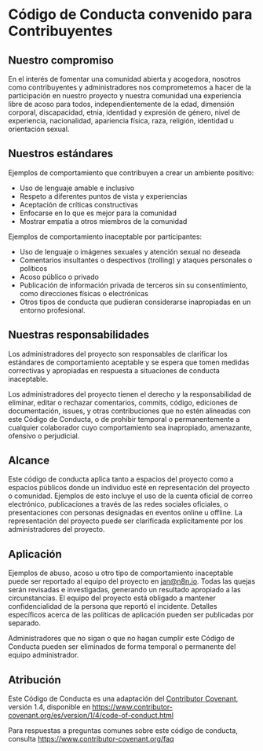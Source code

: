 # Código de Conducta convenido para Contribuyentes

## Nuestro compromiso

En el interés de fomentar una comunidad abierta y acogedora, nosotros
como contribuyentes y administradores nos comprometemos a hacer de la
participación en nuestro proyecto y nuestra comunidad una experiencia
libre de acoso para todos, independientemente de la edad, dimensión
corporal, discapacidad, etnia, identidad y expresión de género, nivel
de experiencia, nacionalidad, apariencia física, raza, religión,
identidad u orientación sexual.

## Nuestros estándares

Ejemplos de comportamiento que contribuyen a crear un ambiente
positivo:
* Uso de lenguaje amable e inclusivo
* Respeto a diferentes puntos de vista y experiencias
* Aceptación de críticas constructivas
* Enfocarse en lo que es mejor para la comunidad
* Mostrar empatía a otros miembros de la comunidad

Ejemplos de comportamiento inaceptable por participantes:
* Uso de lenguaje o imágenes sexuales y atención sexual no deseada
* Comentarios insultantes o despectivos (trolling) y ataques
  personales o políticos
* Acoso público o privado
* Publicación de información privada de terceros sin su
  consentimiento, como direcciones físicas o electrónicas
* Otros tipos de conducta que pudieran considerarse inapropiadas en
  un entorno profesional.

## Nuestras responsabilidades

Los administradores del proyecto son responsables de clarificar los
estándares de comportamiento aceptable y se espera que tomen medidas
correctivas y apropiadas en respuesta a situaciones de conducta
inaceptable.

Los administradores del proyecto tienen el derecho y la responsabilidad
de eliminar, editar o rechazar comentarios, commits, código, ediciones
de documentación, issues, y otras contribuciones que no estén alineadas
con este Código de Conducta, o de prohibir temporal o permanentemente a
cualquier colaborador cuyo comportamiento sea inapropiado, amenazante,
ofensivo o perjudicial.

## Alcance

Este código de conducta aplica tanto a espacios del proyecto como a
espacios públicos donde un individuo esté en representación del
proyecto o comunidad. Ejemplos de esto incluye el uso de la cuenta
oficial de correo electrónico, publicaciones a través de las redes
sociales oficiales, o presentaciones con personas designadas en eventos
online u offline. La representación del proyecto puede ser clarificada
explicitamente por los administradores del proyecto.

## Aplicación

Ejemplos de abuso, acoso u otro tipo de comportamiento inaceptable
puede ser reportado al equipo del proyecto en jan@n8n.io.
Todas las quejas serán revisadas e investigadas, generando un resultado
apropiado a las circunstancias. El equipo del proyecto está obligado a
mantener confidencialidad de la persona que reportó el incidente.
Detalles específicos acerca de las políticas de aplicación pueden ser
publicadas por separado.

Administradores que no sigan o que no hagan cumplir este Código de
Conducta pueden ser eliminados de forma temporal o permanente del
equipo administrador.

## Atribución

Este Código de Conducta es una adaptación del [Contributor Covenant][homepage],
versión 1.4, disponible en https://www.contributor-covenant.org/es/version/1/4/code-of-conduct.html

[homepage]: https://www.contributor-covenant.org

Para respuestas a preguntas comunes sobre este código de conducta, consulta
https://www.contributor-covenant.org/faq
